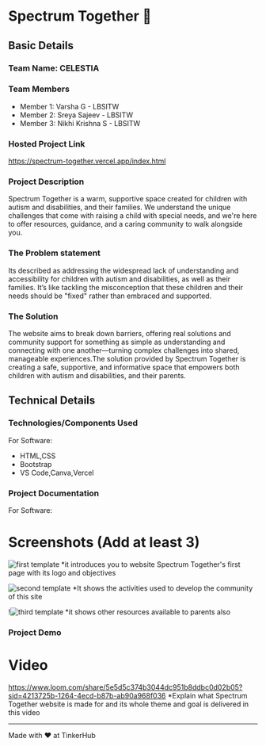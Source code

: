 # Spectrum Together 🎯


## Basic Details
### Team Name: CELESTIA


### Team Members
- Member 1: Varsha G - LBSITW
- Member 2: Sreya Sajeev - LBSITW
- Member 3: Nikhi Krishna S - LBSITW

### Hosted Project Link
https://spectrum-together.vercel.app/index.html

### Project Description
Spectrum Together is a warm, supportive space created for children with autism and disabilities, and their families. We understand the unique challenges that come with raising a child with special needs, and we're here to offer resources, guidance, and a caring community to walk alongside you.

### The Problem statement
Its described as addressing the widespread lack of understanding and accessibility for children with autism and disabilities, as well as their families. It’s like tackling the misconception that these children and their needs should be "fixed" rather than embraced and supported.

### The Solution
 The website aims to break down barriers, offering real solutions and community support for something as simple as understanding and connecting with one another—turning complex challenges into shared, manageable experiences.The solution provided by Spectrum Together is creating a safe, supportive, and informative space that empowers both children with autism and disabilities, and their parents.

## Technical Details
### Technologies/Components Used
For Software:
- HTML,CSS
- Bootstrap
- VS Code,Canva,Vercel

### Project Documentation
For Software:

# Screenshots (Add at least 3)
![first template](https://github.com/user-attachments/assets/017485b0-92eb-4d4d-a3b3-922e233ddc30)
*it introduces you to website Spectrum Together's first page with its logo and objectives


![second template](https://github.com/user-attachments/assets/f05540a8-efae-4e01-a046-6184cc016354)
*It shows the activities used to develop the community of this site


!![third template](https://github.com/user-attachments/assets/b067a23c-829c-4bed-a308-e5203b3aa1cb)
*it shows other resources available to parents also


### Project Demo
# Video
https://www.loom.com/share/5e5d5c374b3044dc951b8ddbc0d02b05?sid=4213725b-1264-4ecd-b87b-ab90a968f036
*Explain what Spectrum Together website is made for and its whole theme and goal is delivered in this video

---
Made with ❤️ at TinkerHub
